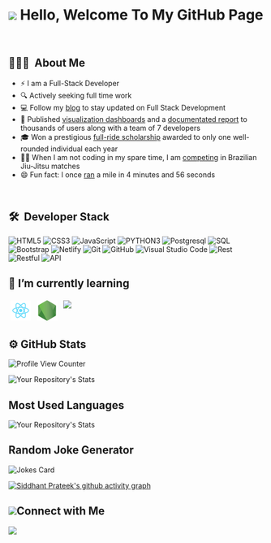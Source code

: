 # <h1><img src = "https://raw.githubusercontent.com/MartinHeinz/MartinHeinz/master/wave.gif" width = 35px> Hello, Welcome To My GitHub Page 
<br>

## 👨🏻‍💻 &nbsp;About Me
- ⚡ I am a Full-Stack Developer
- 🔍 Actively seeking full time work
- 💻 Follow my [blog](https://kamaljot.hashnode.dev/) to stay updated on Full Stack Development
- 📝 Published [visualization dashboards](http://rchi.cs.ucr.edu/) and a [documentated report](https://drive.google.com/file/d/16CCNvVJ-g6avXyIKELxcu-w3IKjQtLSv/view) to thousands of users along with a team of 7 developers
- 🎓 Won a prestigious [full-ride scholarship](http://z1077fm.com/copper-mountain-college-scholarship-winner-earns-bachelors-degree/) awarded to only one well-rounded 
individual each year
- 🤼‍♂️ When I am not coding in my spare time, I am [competing](https://www.youtube.com/watch?v=QPQ--R2kylA&t=1s) in Brazilian Jiu-Jitsu matches
- 😄 Fun fact: I once [ran](https://www.athletic.net/trackandfield/Athlete.aspx?AID=6467994) a mile in 4 minutes and 56 seconds
<br/>

## 🛠 &nbsp;Developer Stack
![HTML5](https://img.shields.io/badge/-HTML5-333333?style=flat&logo=HTML5)
![CSS3](https://img.shields.io/badge/-CSS3-333333?style=flat&logo=CSS3&logoColor=1572B6)
![JavaScript](https://img.shields.io/badge/-JavaScript-333333?style=flat&logo=javascript)
![PYTHON3](https://img.shields.io/badge/-Python3-333333?style=flat&logo=python)
![Postgresql](https://img.shields.io/badge/-PostgreSQL-333333?style=flat&logo=postgresql&logoColor=FFFFFF)
![SQL](https://img.shields.io/badge/-SQL-333333?style=flat&logo=sql)
![Bootstrap](https://img.shields.io/badge/-Bootstrap-333333?style=flat&logo=bootstrap)
![Netlify](https://img.shields.io/badge/-Netlify-333333?style=flat&logo=netlify)
![Git](https://img.shields.io/badge/-Git-333333?style=flat&logo=git)
![GitHub](https://img.shields.io/badge/-GitHub-333333?style=flat&logo=github)
![Visual Studio Code](https://img.shields.io/badge/-VS%20Code-05122A?style=flat&logo=visual-studio-code&logoColor=007ACC)
![Rest](https://img.shields.io/badge/-REST-333333?style=flat&logo=rest)
![Restful](https://img.shields.io/badge/-RESTful-333333?style=flat&logo=restful)
![API](https://img.shields.io/badge/-API-333333?style=flat&logo=api)

<!--
![AWS](https://img.shields.io/badge/-AWS-333333?style=flat&logo=amazon-aws)
![Docker](https://img.shields.io/badge/-Docker-333333?style=flat&logo=docker)
![GraphQL](https://img.shields.io/badge/-GraphQL-333333?style=flat&logo=graphql)
![Gatsby](https://img.shields.io/badge/-Gatsby-333333?style=flat&logo=gatsby)
![Heroku](https://img.shields.io/badge/-Heroku-333333?style=flat&logo=heroku)
![Express](https://img.shields.io/badge/-Express-333333?style=flat&logo=express)
![TypeScript](https://img.shields.io/badge/-TypeScript-333333?style=flat&logo=typescript)
![React](https://img.shields.io/badge/-React-333333?style=flat&logo=react)
![Node.js](https://img.shields.io/badge/-Node.js-05122A?style=flat&logo=node.js)
![SASS](https://img.shields.io/badge/-SASS-333333?style=flat&logo=SASS&logoColor=CD6799)
-->
<p>
 <h2>📖 I’m currently learning</h2>
</p>
<p>
 <img src="https://raw.githubusercontent.com/github/explore/80688e429a7d4ef2fca1e82350fe8e3517d3494d/topics/react/react.png" alt="React" height="40" style="vertical-align:top; margin:4px">

<img src="https://raw.githubusercontent.com/github/explore/80688e429a7d4ef2fca1e82350fe8e3517d3494d/topics/nodejs/nodejs.png" alt="Node Js" height="40" style="vertical-align:top; margin:4px">
<img src="https://img.icons8.com/fluent/48/000000/docker.png"height="40" style="vertical-align:top; margin:4px"/>
</p>

## ⚙️ GitHub Stats
![Profile View Counter](https://komarev.com/ghpvc/?username=Spiritual-Programmer)

![Your Repository's Stats](https://github-readme-stats.vercel.app/api?username=Spiritual-Programmer&show_icons=true&hide=stars,issues)

## Most Used Languages
![Your Repository's Stats](https://github-readme-stats.vercel.app/api/top-langs/?username=Spiritual-Programmer&theme=blue-green)

## Random Joke Generator
![Jokes Card](https://readme-jokes.vercel.app/api)

<!--
**Spiritual-Programmer/Spiritual-Programmer** is a ✨ _special_ ✨ repository because its `README.md` (this file) appears on your GitHub profile.

Here are some ideas to get you started:

- 🔭 I’m currently working on ...
- 🌱 I’m currently learning ...
- 👯 I’m looking to collaborate on ...
- 🤔 I’m looking for help with ...
- 💬 Ask me about ...
- 📫 How to reach me: ...
- 😄 Pronouns: ...
- ⚡ Fun fact: ...
-->
  
[![Siddhant Prateek's github activity graph](https://activity-graph.herokuapp.com/graph?username=Spiritual-Programmer&theme=github)](https://github.com/Spiritual-Programmer/github-readme-activity-graph)

## <img src='https://raw.githubusercontent.com/ShahriarShafin/ShahriarShafin/main/Assets/handshake.gif' width="80px">Connect with Me
<a target="_blank" title="https://www.linkedin.com/in/kamaljot-singh/" href="https://www.linkedin.com/in/kamaljot-singh/"><img src="https://img.shields.io/badge/-Kamaljot&nbsp;Singh-0077B5?style=flat&logo=Linkedin&logoColor=white"/></a>
